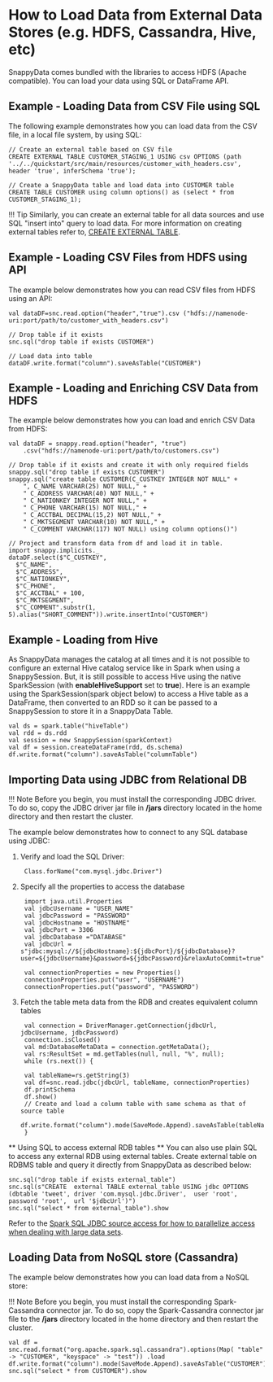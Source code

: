 <a id="howto-external-source"></a>
# How to Load Data from External Data Stores (e.g. HDFS, Cassandra, Hive, etc) 

SnappyData comes bundled with the libraries to access HDFS (Apache compatible). You can load your data using SQL or DataFrame API.

## Example - Loading Data from CSV File using SQL

The following example demonstrates how you can load data from the CSV file, in a local file system, by using SQL:

```pre
// Create an external table based on CSV file
CREATE EXTERNAL TABLE CUSTOMER_STAGING_1 USING csv OPTIONS (path '../../quickstart/src/main/resources/customer_with_headers.csv', header 'true', inferSchema 'true');

// Create a SnappyData table and load data into CUSTOMER table
CREATE TABLE CUSTOMER using column options() as (select * from CUSTOMER_STAGING_1);
```

!!! Tip
	Similarly, you can create an external table for all data sources and use SQL "insert into" query to load data. For more information on creating external tables refer to, [CREATE EXTERNAL TABLE](../reference/sql_reference/create-external-table/).


## Example - Loading CSV Files from HDFS using API

The example below demonstrates how you can read CSV files from HDFS using an API:

```pre
val dataDF=snc.read.option("header","true").csv ("hdfs://namenode-uri:port/path/to/customer_with_headers.csv")

// Drop table if it exists
snc.sql("drop table if exists CUSTOMER")

// Load data into table
dataDF.write.format("column").saveAsTable("CUSTOMER")
```

## Example - Loading and Enriching CSV Data from HDFS 

The example below demonstrates how you can load and enrich CSV Data from HDFS:
```pre
val dataDF = snappy.read.option("header", "true")
    .csv("hdfs://namenode-uri:port/path/to/customers.csv")

// Drop table if it exists and create it with only required fields
snappy.sql("drop table if exists CUSTOMER")
snappy.sql("create table CUSTOMER(C_CUSTKEY INTEGER NOT NULL" +
    ", C_NAME VARCHAR(25) NOT NULL," +
    " C_ADDRESS VARCHAR(40) NOT NULL," +
    " C_NATIONKEY INTEGER NOT NULL," +
    " C_PHONE VARCHAR(15) NOT NULL," +
    " C_ACCTBAL DECIMAL(15,2) NOT NULL," +
    " C_MKTSEGMENT VARCHAR(10) NOT NULL," +
    " C_COMMENT VARCHAR(117) NOT NULL) using column options()")

// Project and transform data from df and load it in table.
import snappy.implicits._
dataDF.select($"C_CUSTKEY",
  $"C_NAME",
  $"C_ADDRESS",
  $"C_NATIONKEY",
  $"C_PHONE",
  $"C_ACCTBAL" + 100,
  $"C_MKTSEGMENT",
  $"C_COMMENT".substr(1, 5).alias("SHORT_COMMENT")).write.insertInto("CUSTOMER")
```

## Example - Loading from Hive
As SnappyData manages the catalog at all times and it is not possible to configure an external Hive catalog service like in Spark when using a SnappySession. But, it is still possible to access Hive using the native SparkSession (with **enableHiveSupport** set to **true**). 
Here is an example using the SparkSession(spark object below) to access a Hive table as a DataFrame, then converted to an RDD so it can be passed to a SnappySession to store it in a SnappyData Table. 

```pre
val ds = spark.table("hiveTable")
val rdd = ds.rdd
val session = new SnappySession(sparkContext)
val df = session.createDataFrame(rdd, ds.schema)
df.write.format("column").saveAsTable("columnTable")
```

## Importing Data using JDBC from Relational DB

!!! Note
	Before you begin, you must install the corresponding JDBC driver. To do so, copy the JDBC driver jar file in **/jars** directory located in the home directory and then restart the cluster.

<!--**TODO: This is a problem- restart the cluster ? Must confirm package installation or at least get install_jar tested for this case. -- Jags**
-->

The example below demonstrates how to connect to any SQL database using JDBC:


1. Verify and load the SQL Driver:

	    Class.forName("com.mysql.jdbc.Driver")
    
2. Specify all the properties to access the database

        import java.util.Properties
        val jdbcUsername = "USER_NAME"
        val jdbcPassword = "PASSWORD"
        val jdbcHostname = "HOSTNAME"
        val jdbcPort = 3306
        val jdbcDatabase ="DATABASE"
        val jdbcUrl = s"jdbc:mysql://${jdbcHostname}:${jdbcPort}/${jdbcDatabase}?user=${jdbcUsername}&password=${jdbcPassword}&relaxAutoCommit=true"

        val connectionProperties = new Properties()
        connectionProperties.put("user", "USERNAME")
        connectionProperties.put("password", "PASSWORD")

3. Fetch the table meta data from the RDB and creates equivalent column tables 

        val connection = DriverManager.getConnection(jdbcUrl, jdbcUsername, jdbcPassword)
        connection.isClosed()
        val md:DatabaseMetaData = connection.getMetaData();
        val rs:ResultSet = md.getTables(null, null, "%", null);
        while (rs.next()) {

        val tableName=rs.getString(3)
        val df=snc.read.jdbc(jdbcUrl, tableName, connectionProperties)
        df.printSchema
        df.show()
        // Create and load a column table with same schema as that of source table 
           df.write.format("column").mode(SaveMode.Append).saveAsTable(tableName)
        }

** Using SQL to access external RDB tables **
You can also use plain SQL to access any external RDB using external tables. Create external table on RDBMS table and query it directly from SnappyData as described below:

```pre     
snc.sql("drop table if exists external_table")
snc.sql(s"CREATE  external TABLE external_table USING jdbc OPTIONS (dbtable 'tweet', driver 'com.mysql.jdbc.Driver',  user 'root',  password 'root',  url '$jdbcUrl')")
snc.sql("select * from external_table").show
```

Refer to the [Spark SQL JDBC source access for how to parallelize access when dealing with large data sets](https://spark.apache.org/docs/2.1.1/sql-programming-guide.html#jdbc-to-other-databases).


## Loading Data from NoSQL store (Cassandra)

The example below demonstrates how you can load data from a NoSQL store:

!!! Note
	Before you begin, you must install the corresponding Spark-Cassandra connector jar. To do so, copy the Spark-Cassandra connector jar file to the **/jars** directory located in the home directory and then restart the cluster.

<!--**TODO** This isn't a single JAR from what I know. The above step needs testing and clarity. -- Jags
-->

```pre
val df = snc.read.format("org.apache.spark.sql.cassandra").options(Map( "table" -> "CUSTOMER", "keyspace" -> "test")) .load
df.write.format("column").mode(SaveMode.Append).saveAsTable("CUSTOMER")
snc.sql("select * from CUSTOMER").show
```
